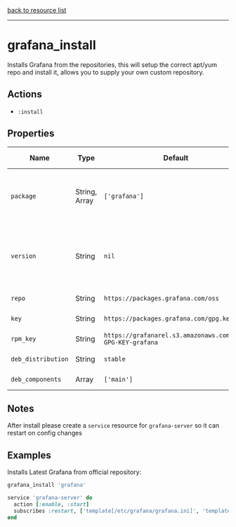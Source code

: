 [back to resource list](https://github.com/sous-chefs/grafana#resources)

---

# grafana_install

Installs Grafana from the repositories, this will setup the correct apt/yum repo and install it, allows you to supply your own custom repository.

## Actions

- `:install`

## Properties

| Name               | Type          | Default                                                   | Description                                                        | Allowed Values |
| ------------------ | ------------- | --------------------------------------------------------- | ------------------------------------------------------------------ | -------------- |
| `package`          | String, Array | `['grafana']`                                             | Alter the installed package name (for Enterprise installs etc)     |
| `version`          | String        | `nil`                                                     | Use if you want to install a specific version (Must exist in repo) |
| `repo`             | String        | `https://packages.grafana.com/oss`                        | Base Repository                                                    |
| `key`              | String        | `https://packages.grafana.com/gpg.key`                    | GPG Key for Debian                                                 |
| `rpm_key`          | String        | `https://grafanarel.s3.amazonaws.com/RPM-GPG-KEY-grafana` | GPG key for RPM                                                    |
| `deb_distribution` | String        | `stable`                                                  | Deb Distribution                                                   |
| `deb_components`   | Array         | `['main']`                                                | Deb Components                                                     |

## Notes

After install please create a `service` resource for `grafana-server` so it can restart on config changes

## Examples

Installs Latest Grafana from official repository:

```ruby
grafana_install 'grafana'

service 'grafana-server' do
  action [:enable, :start]
  subscribes :restart, ['template[/etc/grafana/grafana.ini]', 'template[/etc/grafana/ldap.toml]'], :delayed
end

```
